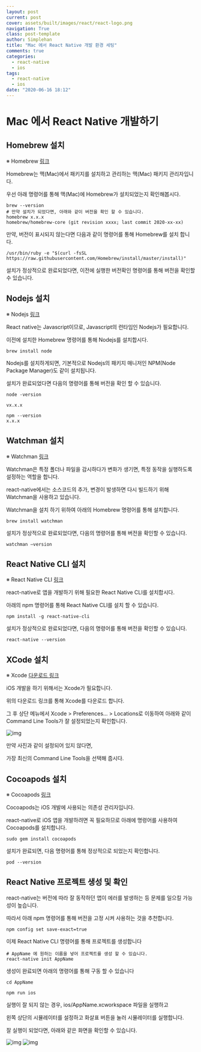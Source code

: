 ```yaml
---
layout: post
current: post
cover: assets/built/images/react/react-logo.png
navigation: True
class: post-template
author: Simplehan   
title: "Mac 에서 React Native 개발 환경 세팅"
comments: true
categories:
  - react-native
  - ios
tags:
  - react-native
  - ios
date: "2020-06-16 18:12"
---
```


# Mac 에서 React Native 개발하기


## Homebrew 설치


※ Homebrew
[링크](https://brew.sh/)

Homebrew는 맥(Mac)에서 패키지를 설치하고 관리하는 맥(Mac) 패키지 관리자입니다.

우선 아래 명령어를 통해 맥(Mac)에 Homebrew가 설치되었는지 확인해봅시다.

```terminal
brew --version
# 만약 설치가 되었다면, 아래와 같이 버전을 확인 할 수 있습니다.
homebrew x.x.x
homebrew/homebrew-core (git revision xxxx; last commit 2020-xx-xx)
```

만약, 버전이 표시되지 않는다면 다음과 같이 명령어를 통해 Homebrew를 설치 합니다.

```terminal
/usr/bin/ruby -e "$(curl -fsSL https://raw.githubusercontent.com/Homebrew/install/master/install)"
```

설치가 정상적으로 완료되었다면, 이전에 실행한 버전확인 명령어를 통해 버전을 확인할 수 있습니다.


## Nodejs 설치


※ Nodejs
[링크](https://nodejs.org/)

React native는 Javascript이므로, Javascript의 런타임인 Nodejs가 필요합니다.

이전에 설치한 Homebrew 명령어를 통해 Nodejs를 설치합시다.

```terminal
brew install node
```

Nodejs를 설치하게되면, 기본적으로 Nodejs의 패키지 매니저인 NPM(Node Package Manager)도 같이 설치됩니다.

설치가 완료되었다면 다음의 명령어를 통해 버전을 확인 할 수 있습니다.

```terminal
node -version

vx.x.x

npm --version
x.x.x
```


## Watchman 설치


※ Watchman
[링크](https://facebook.github.io/watchman/)

Watchman은 특정 폴더나 파일을 감시하다가 변화가 생기면, 특정 동작을 실행하도록 설정하는 역할을 합니다. 

react-native에서는 소스코드의 추가, 변경이 발생하면 다시 빌드하기 위해 Watchman을 사용하고 있습니다.

Watchman을 설치 하기 위하여 아래의 Homebrew 명령어를 통해 설치합니다.

```terminal
brew install watchman
```

설치가 정상적으로 완료되었다면, 다음의 명령어를 통해 버전을 확인할 수 있습니다.


```terminal
watchman –version
```


## React Native CLI 설치


※ React Native CLI
[링크](https://facebook.github.io/watchman/)

react-native로 앱을 개발하기 위해 필요한 React Native CLI를 설치합시다.

아래의 npm 명령어를 통해 React Native CLI를 설치 할 수 있습니다.

```terminal
npm install -g react-native-cli
```

설치가 정상적으로 완료되었다면, 다음의 명령어를 통해 버전을 확인할 수 있습니다.


```terminal
react-native --version
```


## XCode 설치


※ Xcode
[다운로드 링크](https://apps.apple.com/us/app/xcode/id497799835?mt=12)

iOS 개발을 하기 위해서는 Xcode가 필요합니다.

위의 다운로드 링크를 통해 Xcode를 다운로드 합니다.

그 후 상단 메뉴에서 Xcode > Preferences... > Locations로 이동하여 아래와 같이 Command Line Tools가 잘 설정되었는지 확인합니다.

![img](\assets\built\images\react-native-ios\r1.png)

만약 사진과 같이 설정되어 있지 않다면,

가장 최신의 Command Line Tools을 선택해 줍시다.



## Cocoapods 설치


※ Cocoapods
[링크](https://cocoapods.org/)

Cocoapods는 iOS 개발에 사용되는 의존성 관리자입니다.

react-native로 iOS 앱을 개발하려면 꼭 필요하므로 아래에 명령어를 사용하여 Cocoapods를 설치합니다.

```terminal
sudo gem install cocoapods
```

설치가 완료되면, 다음 명령어를 통해 정상적으로 되었는지 확인합니다.

```terminal
pod --version
```


## React Native 프로젝트 생성 및 확인


react-native는 버전에 따라 잘 동작하던 앱이 에러를 발생하는 등 문제를 일으킬 가능성이 높습니다.

따라서 아래 npm 명령어를 통해 버전을 고정 시켜 사용하는 것을 추천합니다.


```terminal
npm config set save-exact=true
```

이제 React Native CLI 명령어를 통해 프로젝트를 생성합니다

```terminal
# AppName 에 원하는 이름을 넣어 프로젝트를 생성 할 수 있습니다.
react-native init AppName
```

생성이 완료되면 아래의 명령어를 통해 구동 할 수 있습니다

```terminal
cd AppName

npm run ios
```

실행이 잘 되지 않는 경우, ios/AppName.xcworkspace 파일을 실행하고 

왼쪽 상단의 시뮬레이터를 설정하고 화살표 버튼을 눌러 시뮬레이터를 실행합니다.

잘 실행이 되었다면, 아래와 같은 화면을 확인할 수 있습니다.

![img](\assets\built\images\react-native-ios\r2.png)
![img](\assets\built\images\react-native-ios\r3.png)